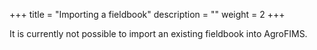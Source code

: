 +++
title = "Importing a fieldbook"
description = ""
weight = 2
+++

It is currently not possible to import an existing fieldbook into AgroFIMS.